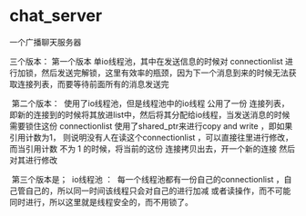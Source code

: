 # chat_server
一个广播聊天服务器

三个版本：
  第一个版本 单io线程池，其中在发送信息的时候对 connectionlist 进行加锁，然后发送完解锁，这里有效率的瓶颈，因为下一个消息到来的时候无法获取连接列表，而要等待前面所有的消息发送完
  
  第二个版本：
  使用了io线程池，但是线程池中的io线程 公用了一份 连接列表，即新的连接到的时候将其放进list中，然后将其分配给io线程，当发送消息的时候需要锁住这份 connectionlist 
  使用了shared_ptr来进行copy and write ，即如果引用计数为1， 则说明没有人在读这个connectionlist ，可以直接往里进行修改，而当引用计数 不为 1 的时候，将当前的这份 连接拷贝出去，开一个新的连接 然后对其进行修改
  
  第三个版本是；
  io线程池 ：
  每一个线程池都有一份自己的connectionlist ，自己管自己的，所以同一时间该线程只会对自己的进行加减 或者读操作，而不可能同时进行，所以这里就是线程安全的，而不用锁了。

